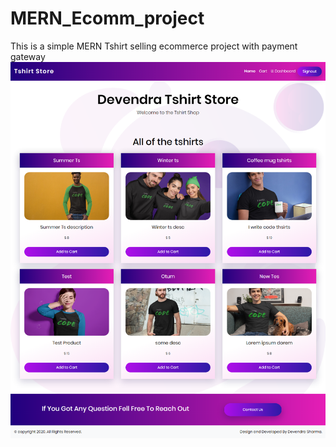 # MERN_Ecomm_project
This is a simple MERN Tshirt selling ecommerce project with payment gateway
![Home Page](https://github.com/dev73511/MERN_Ecomm_project/blob/master/HomePage.png)

